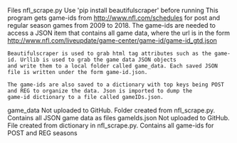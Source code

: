 

Files
  nfl_scrape.py
    Use 'pip install beautifulscraper' before running
    This program gets game-ids from http://www.nfl.com/schedules for post and regular season games from 2009 to 2018. The game-ids
    are needed to access a JSON item that contains all game data, where the url is in the form  
    http://www.nfl.com/liveupdate/game-center/game-id/game-id_gtd.json

    Beautifulscraper is used to grab html tag attributes such as the game-id. Urllib is used to grab the game data JSON objects
    and write them to a local folder called game_data. Each saved JSON file is written under the form game-id.json.

    The game-ids are also saved to a dictionary with top keys being POST and REG to organize the data. Json is imported to dump the 
    game-id dictionary to a file called gameIDs.json.
    
  game_data
    Not uploaded to GitHub. Folder created from nfl_scrape.py. Contains all JSON game data as files
  gameIds.json
    Not uploaded to GitHub. File created from dictionary in nfl_scrape.py. Contains all game-ids for POST and REG seasons
